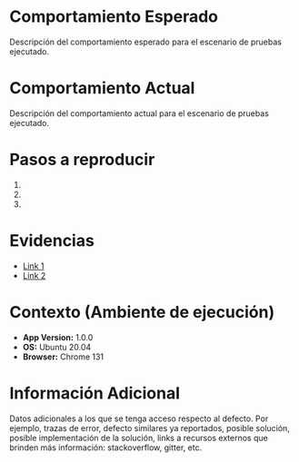 # Comportamiento Esperado

Descripción del comportamiento esperado para el escenario de pruebas ejecutado.

# Comportamiento Actual

Descripción del comportamiento actual para el escenario de pruebas ejecutado.

# Pasos a reproducir

1. 
2. 
3. 

# Evidencias

- [Link 1]()
- [Link 2]()

# Contexto (Ambiente de ejecución)

- **App Version:** 1.0.0
- **OS:** Ubuntu 20.04
- **Browser:** Chrome 131

# Información Adicional

Datos adicionales a los que se tenga acceso respecto al defecto. Por ejemplo, trazas de error, defecto similares ya reportados, posible solución, posible implementación de la solución, links a recursos externos que brinden más información: stackoverflow, gitter, etc.
